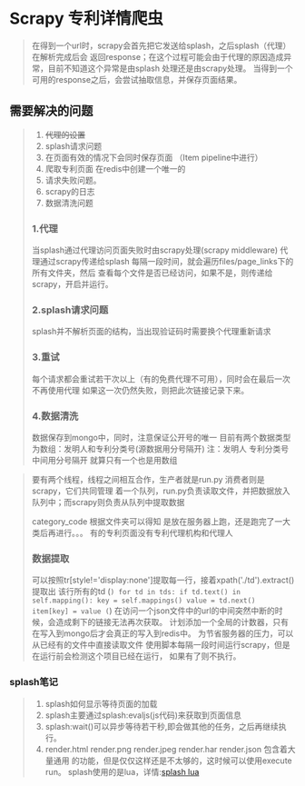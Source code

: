 # Scrapy 专利详情爬虫
>在得到一个url时，scrapy会首先把它发送给splash，之后splash（代理）在解析完成后会
>返回response；在这个过程可能会由于代理的原因造成异常，目前不知道这个异常是由splash
>处理还是由scrapy处理。
>当得到一个可用的response之后，会尝试抽取信息，并保存页面结果。
## 需要解决的问题
> 1. ~~代理的设置~~
> 3. splash请求问题
> 4. 在页面有效的情况下会同时保存页面 （Item pipeline中进行）
> 5. 爬取专利页面 在redis中创建一个唯一的
> 6. 请求失败问题。
> 7. scrapy的日志
> 8. 数据清洗问题
>### 1.代理
>当splash通过代理访问页面失败时由scrapy处理(scrapy middleware) 代理通过scrapy传递给splash
>每隔一段时间，就会遍历files/page_links下的所有文件夹，然后
>查看每个文件是否已经访问，如果不是，则传递给scrapy，开启并运行。
>### 2.splash请求问题
>splash并不解析页面的结构，当出现验证码时需要换个代理重新请求
>### 3.重试
> 每个请求都会重试若干次以上（有的免费代理不可用），同时会在最后一次不再使用代理
>如果这一次仍然失败，则把此次链接记录下来。
>### 4.数据清洗
>数据保存到mongo中，同时，注意保证公开号的唯一
>目前有两个数据类型为数组：发明人和专利分类号(源数据用分号隔开)
>注：发明人 专利分类号 中间用分号隔开 就算只有一个也是用数组

>
>要有两个线程，线程之间相互合作，生产者就是run.py 消费者则是scrapy，它们共同管理
>着一个队列，run.py负责读取文件，并把数据放入队列中；而scrapy则负责从队列中提取数据
>
>category_code 根据文件夹可以得知
>是放在服务器上跑，还是跑完了一大类后再进行。。。
>有的专利页面没有专利代理机构和代理人
>### 数据提取
>可以按照tr[style!='display:none']提取每一行，接着xpath('./td').extract()提取出
>该行所有的td
>(```)
>for td in tds:
>   if td.text() in self.mapping():
>       key = self.mappings()
>       value = td.next()
>       item[key] = value
>(```)
>在访问一个json文件中的url的中间突然中断的时候，会造成剩下的链接无法再次获取。
>计划添加一个全局的计数器，只有在写入到mongo后才会真正的写入到redis中。
>为节省服务器的压力，可以从已经有的文件中直接读取文件
>使用脚本每隔一段时间运行scrapy，但是在运行前会检测这个项目已经在运行，
>如果有了则不执行。
>
### splash笔记
> 1. splash如何显示等待页面的加载
> 2. splash主要通过splash:evaljs(js代码)来获取到页面信息
> 3. splash:wait()可以异步等待若干秒,即会做其他的任务，之后再继续执行。
> 4. render.html render.png render.jpeg render.har render.json 包含着大量通用
> 的功能，但是仅仅这样还是不太够的，这时候可以使用execute run。
> splash使用的是lua，详情:[splash lua](https://splash.readthedocs.io/en/stable/scripting-overview.html)
